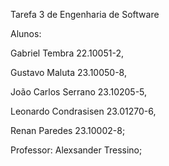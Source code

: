 Tarefa 3 de Engenharia de Software 

Alunos:  

Gabriel Tembra 22.10051-2, 

Gustavo Maluta 23.10050-8, 

João Carlos Serrano 23.10205-5, 

Leonardo Condrasisen 23.01270-6, 

Renan Paredes 23.10002-8; 

Professor: Alexsander Tressino; 
